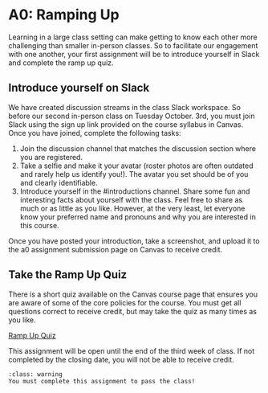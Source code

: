 A0: Ramping Up
============================

Learning in a large class setting can make getting to know each other more challenging than smaller in-person classes. So to facilitate our engagement with one another, your first assignment will be to introduce yourself in Slack and complete the ramp up quiz. 

## Introduce yourself on Slack

We have created discussion streams in the class Slack workspace. So before our second in-person class on Tuesday October. 3rd, you must join Slack using the sign up link provided on the course syllabus in Canvas. Once you have joined, complete the following tasks:

1. Join the discussion channel that matches the discussion section where you are registered.
2. Take a selfie and make it your avatar (roster photos are often outdated and rarely help us identify you!). The avatar you set should be of you and clearly identifiable.
3. Introduce yourself in the #introductions channel. Share some fun and interesting facts about yourself with the class. Feel free to share as much or as little as you like. However, at the very least, let everyone know your preferred name and pronouns and why you are interested in this course.

Once you have posted your introduction, take a screenshot, and upload it to the a0 assignment submission page on Canvas to receive credit.

## Take the Ramp Up Quiz

There is a short quiz available on the Canvas course page that ensures you are aware of some of the core policies for the course. You must get all questions correct to receive credit, but may take the quiz as many times as you like.

[Ramp Up Quiz](https://canvas.eee.uci.edu/courses/60927/quizzes/310183)

This assignment will be open until the end of the third week of class. If not completed by the closing date, you will not be able to receive credit.

`````{admonition} Attention
:class: warning
You must complete this assignment to pass the class!
`````
